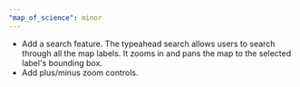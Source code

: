 ```yaml
---
"map_of_science": minor
---
```


- Add a search feature. The typeahead search allows users to search through all the map labels. It zooms in and pans the map to the selected label's bounding box.
- Add plus/minus zoom controls.
